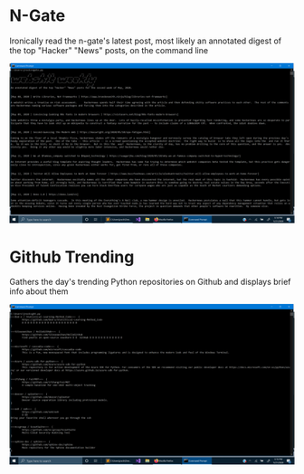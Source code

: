 # N-Gate
Ironically read the n-gate's latest post, most likely an annotated digest of the top "Hacker" "News" posts, on the command line

![alt text](https://github.com/treatmesubj/HTTP_Media/blob/master/Screenshot%20(25).png)

# Github Trending
Gathers the day's trending Python repositories on Github and displays brief info about them

![alt text](https://github.com/treatmesubj/HTTP_Media/blob/master/Screenshot%20(30).png)
